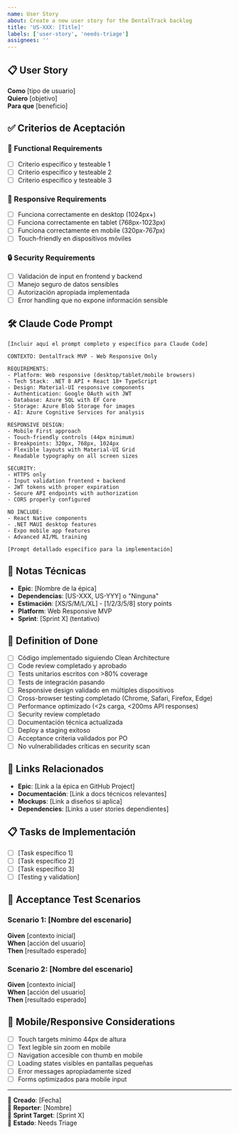```yaml
---
name: User Story
about: Create a new user story for the DentalTrack backlog
title: 'US-XXX: [Title]'
labels: ['user-story', 'needs-triage']
assignees: ''
---
```


## 📋 User Story
**Como** [tipo de usuario]  
**Quiero** [objetivo]  
**Para que** [beneficio]

## ✅ Criterios de Aceptación

### 🎯 Functional Requirements
- [ ] Criterio específico y testeable 1
- [ ] Criterio específico y testeable 2
- [ ] Criterio específico y testeable 3

### 📱 Responsive Requirements
- [ ] Funciona correctamente en desktop (1024px+)
- [ ] Funciona correctamente en tablet (768px-1023px)
- [ ] Funciona correctamente en mobile (320px-767px)
- [ ] Touch-friendly en dispositivos móviles

### 🔒 Security Requirements
- [ ] Validación de input en frontend y backend
- [ ] Manejo seguro de datos sensibles
- [ ] Autorización apropiada implementada
- [ ] Error handling que no expone información sensible

## 🛠️ Claude Code Prompt
```
[Incluir aquí el prompt completo y específico para Claude Code]

CONTEXTO: DentalTrack MVP - Web Responsive Only

REQUIREMENTS:
- Platform: Web responsive (desktop/tablet/mobile browsers)
- Tech Stack: .NET 8 API + React 18+ TypeScript
- Design: Material-UI responsive components
- Authentication: Google OAuth with JWT
- Database: Azure SQL with EF Core
- Storage: Azure Blob Storage for images
- AI: Azure Cognitive Services for analysis

RESPONSIVE DESIGN:
- Mobile First approach
- Touch-friendly controls (44px minimum)
- Breakpoints: 320px, 768px, 1024px
- Flexible layouts with Material-UI Grid
- Readable typography on all screen sizes

SECURITY:
- HTTPS only
- Input validation frontend + backend
- JWT tokens with proper expiration
- Secure API endpoints with authorization
- CORS properly configured

NO INCLUDE:
- React Native components
- .NET MAUI desktop features
- Expo mobile app features
- Advanced AI/ML training

[Prompt detallado específico para la implementación]
```

## 📝 Notas Técnicas
- **Epic**: [Nombre de la épica]
- **Dependencias**: [US-XXX, US-YYY] o "Ninguna"
- **Estimación**: [XS/S/M/L/XL] - [1/2/3/5/8] story points
- **Platform**: Web Responsive MVP
- **Sprint**: [Sprint X] (tentativo)

## 🧪 Definition of Done
- [ ] Código implementado siguiendo Clean Architecture
- [ ] Code review completado y aprobado
- [ ] Tests unitarios escritos con >80% coverage
- [ ] Tests de integración pasando
- [ ] Responsive design validado en múltiples dispositivos
- [ ] Cross-browser testing completado (Chrome, Safari, Firefox, Edge)
- [ ] Performance optimizado (<2s carga, <200ms API responses)
- [ ] Security review completado
- [ ] Documentación técnica actualizada
- [ ] Deploy a staging exitoso
- [ ] Acceptance criteria validados por PO
- [ ] No vulnerabilidades críticas en security scan

## 🔗 Links Relacionados
- **Epic**: [Link a la épica en GitHub Project]
- **Documentación**: [Link a docs técnicos relevantes]
- **Mockups**: [Link a diseños si aplica]
- **Dependencies**: [Links a user stories dependientes]

## 📋 Tasks de Implementación
- [ ] [Task específico 1]
- [ ] [Task específico 2]
- [ ] [Task específico 3]
- [ ] [Testing y validation]

## 🎯 Acceptance Test Scenarios

### Scenario 1: [Nombre del escenario]
**Given** [contexto inicial]  
**When** [acción del usuario]  
**Then** [resultado esperado]

### Scenario 2: [Nombre del escenario]
**Given** [contexto inicial]  
**When** [acción del usuario]  
**Then** [resultado esperado]

## 📱 Mobile/Responsive Considerations
- [ ] Touch targets mínimo 44px de altura
- [ ] Text legible sin zoom en mobile
- [ ] Navigation accesible con thumb en mobile
- [ ] Loading states visibles en pantallas pequeñas
- [ ] Error messages apropiadamente sized
- [ ] Forms optimizados para mobile input

---

📅 **Creado**: [Fecha]  
👤 **Reporter**: [Nombre]  
🎯 **Sprint Target**: [Sprint X]  
🔄 **Estado**: Needs Triage
